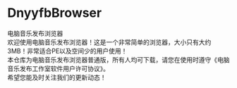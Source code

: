 # DnyyfbBrowser
电脑音乐发布浏览器<br>
欢迎使用电脑音乐发布浏览器！这是一个非常简单的浏览器，大小只有大约3MB！非常适合PE以及空间少的用户使用！<br>
本仓库为电脑音乐发布浏览器普通版，所有人均可下载，请您在使用时遵守《电脑音乐发布工作室软件用户许可协议》。<br>
希望您能及时关注我们的更新动态！


